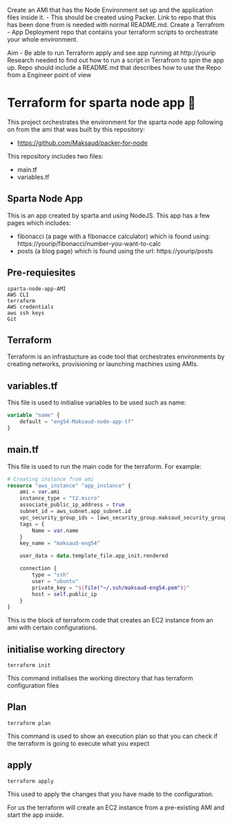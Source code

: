 Create an AMI that has the Node Environment set up and the application files inside it. - This should be created using Packer. Link to repo that this has been done from is needed with normal README.md. 
	Create a Terrafrom - App Deployment repo that contains your terraform scripts to orchestrate your whole environment. 
	

		
Aim - Be able to run Terraform apply and see app running at http://yourip
		Research needed to find out how to run a script in Terrafrom to spin the app up.
		Repo should include a README.md that describes how to use the Repo from a Engineer point of view
# Terraform for sparta node app :shark:

This project orchestrates the environment for the sparta node app following on from the ami that was built by this repository:
- https://github.com/Maksaud/packer-for-node

This repository includes two files:
- main.tf
- variables.tf

## Sparta Node App

This is an app created by sparta and using NodeJS. This app has a few pages which includes:
- fibonacci (a page with a fibonacce calculator) which is found using: https://yourip/fibonacci/number-you-want-to-calc
- posts (a blog page) which is found using the url: https://yourip/posts

## Pre-requiesites

```
sparta-node-app-AMI
AWS CLI
terraform
AWS credentials
aws ssh keys
Git
```

## Terraform

Terraform is an infrastucture as code tool that orchestrates environments by creating networks, provisioning or launching machines using AMIs.

## variables.tf

This file is used to initialise variables to be used such as name:

```terraform
variable "name" {
    default = "eng54-Maksaud-node-app-tf"
}
```

## main.tf

This file is used to run the main code for the terraform. For example:

```terraform
# Creating instance from ami
resource "aws_instance" "app_instance" {
    ami = var.ami
    instance_type = "t2.micro"
    associate_public_ip_address = true
    subnet_id = aws_subnet.app_subnet.id
    vpc_security_group_ids = [aws_security_group.maksaud_security_group.id]
    tags = {
        Name = var.name
    }
    key_name = "maksaud-eng54"

    user_data = data.template_file.app_init.rendered

    connection {
        type = "ssh"
        user = "ubuntu"
        private_key = "${file("~/.ssh/maksaud-eng54.pem")}"
        host = self.public_ip
    }
}
```

This is the block of terraform code that creates an EC2 instance from an ami with certain configurations.

## initialise working directory

```
terraform init
```

This command initialises the working directory that has terraform configuration files

## Plan

```
terraform plan
```

This command is used to show an execution plan so that you can check if the terraform is going to execute what you expect

## apply

```
terraform apply
```

This used to apply the changes that you have made to the configuration.

For us the terraform will create an EC2 instance from a pre-existing AMI and start the app inside.